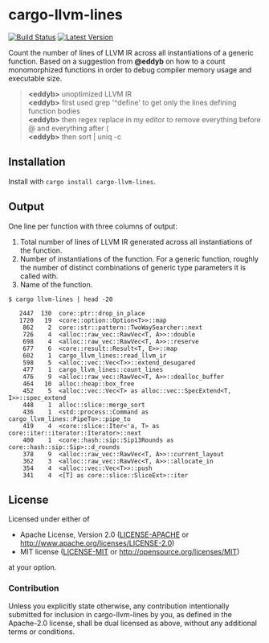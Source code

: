 # cargo-llvm-lines

[![Build Status](https://travis-ci.org/dtolnay/cargo-llvm-lines.svg?branch=master)](https://travis-ci.org/dtolnay/cargo-llvm-lines)
[![Latest Version](https://img.shields.io/crates/v/cargo-llvm-lines.svg)](https://crates.io/crates/cargo-llvm-lines)

Count the number of lines of LLVM IR across all instantiations of a generic
function. Based on a suggestion from **@eddyb** on how to a count monomorphized
functions in order to debug compiler memory usage and executable size.

> **\<eddyb>** unoptimized LLVM IR<br>
> **\<eddyb>** first used grep '^define' to get only the lines defining function bodies<br>
> **\<eddyb>** then regex replace in my editor to remove everything before @ and everything after (<br>
> **\<eddyb>** then sort | uniq -c<br>

## Installation

Install with `cargo install cargo-llvm-lines`.

## Output

One line per function with three columns of output:

1. Total number of lines of LLVM IR generated across all instantiations of the
   function.
2. Number of instantiations of the function. For a generic function, roughly the
   number of distinct combinations of generic type parameters it is called with.
3. Name of the function.

```
$ cargo llvm-lines | head -20

   2447  130  core::ptr::drop_in_place
   1720   19  <core::option::Option<T>>::map
    862    2  core::str::pattern::TwoWaySearcher::next
    726    4  <alloc::raw_vec::RawVec<T, A>>::double
    698    4  <alloc::raw_vec::RawVec<T, A>>::reserve
    677    6  <core::result::Result<T, E>>::map
    602    1  cargo_llvm_lines::read_llvm_ir
    598    5  <alloc::vec::Vec<T>>::extend_desugared
    477    1  cargo_llvm_lines::count_lines
    476    9  <alloc::raw_vec::RawVec<T, A>>::dealloc_buffer
    464   10  alloc::heap::box_free
    452    5  <alloc::vec::Vec<T> as alloc::vec::SpecExtend<T, I>>::spec_extend
    448    1  alloc::slice::merge_sort
    436    1  <std::process::Command as cargo_llvm_lines::PipeTo>::pipe_to
    419    4  <core::slice::Iter<'a, T> as core::iter::iterator::Iterator>::next
    400    1  <core::hash::sip::Sip13Rounds as core::hash::sip::Sip>::d_rounds
    378    9  <alloc::raw_vec::RawVec<T, A>>::current_layout
    362    3  <alloc::raw_vec::RawVec<T, A>>::allocate_in
    354    4  <alloc::vec::Vec<T>>::push
    341    4  <[T] as core::slice::SliceExt>::iter
```

## License

Licensed under either of

 * Apache License, Version 2.0 ([LICENSE-APACHE](LICENSE-APACHE) or http://www.apache.org/licenses/LICENSE-2.0)
 * MIT license ([LICENSE-MIT](LICENSE-MIT) or http://opensource.org/licenses/MIT)

at your option.

### Contribution

Unless you explicitly state otherwise, any contribution intentionally submitted
for inclusion in cargo-llvm-lines by you, as defined in the Apache-2.0 license,
shall be dual licensed as above, without any additional terms or conditions.
